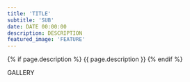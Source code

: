 ```yaml
---
title: 'TITLE'
subtitle: 'SUB'
date: DATE 00:00:00
description: DESCRIPTION
featured_image: 'FEATURE'
---
```


{% if page.description %}
{{ page.description }}
{% endif %}

<div class="gallery" data-columns="2">
    GALLERY
</div>
